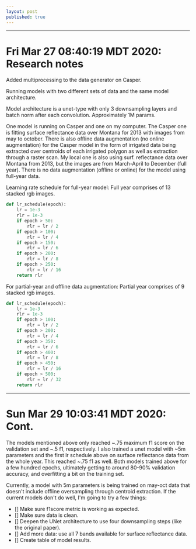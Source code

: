 ```yaml
---
layout: post
published: true
---
```


---
# Fri Mar 27 08:40:19 MDT 2020: Research notes

Added multiprocessing to the data generator on Casper.

Running models with two different sets of data and the same model architecture.

Model architecture is a unet-type with only 3 downsampling layers and batch norm after each
convolution. Approximately 1M params.

One model is running on Casper and one on my computer. The Casper one is fitting surface reflectance
data over Montana for 2013 with images from may to october. There is also offline data augmentation
(no online augmentation) for the Casper model in the form of irrigated data being extracted over
centroids of each irrigated polygon as well as extraction through a raster scan.  My local one is
also using surf.  reflectance data over Montana from 2013, but the images are from March-April to
December (full year). There is no data augmentation (offline or online) for the model using
full-year data.

Learning rate schedule for full-year model:
Full year comprises of 13 stacked rgb images. 
```python
def lr_schedule(epoch):
    lr = 1e-3
    rlr = 1e-3
    if epoch > 50:
        rlr = lr / 2
    if epoch > 100:
        rlr = lr / 4
    if epoch > 150:
        rlr = lr / 6
    if epoch > 200:
        rlr = lr / 8
    if epoch > 250:
        rlr = lr / 16
    return rlr
```

For partial-year and offline data augmentation:
Partial year comprises of 9 stacked rgb images.

```python
def lr_schedule(epoch):
    lr = 1e-3
    rlr = 1e-3
    if epoch > 100:
        rlr = lr / 2
    if epoch > 200:
        rlr = lr / 4
    if epoch > 350:
        rlr = lr / 6
    if epoch > 400:
        rlr = lr / 8
    if epoch > 450:
        rlr = lr / 16
    if epoch > 500:
        rlr = lr / 32
    return rlr
```
---
# Sun Mar 29 10:03:41 MDT 2020: Cont.
The models mentioned above only reached ~.75 maximum f1 score on the validation set and
~.5 f1, respectively.
I also trained a unet model with ~5m parameters and the first lr schedule above on surface
reflectance data from the whole year. This reached ~.75 f1 as well.
Both models trained above for a few hundred epochs, ultimately getting to around 80-90% validation
accuracy, and overfitting a bit on the training set.

Currently, a model with 5m parameters is being trained on may-oct data that doesn't include offline
oversampling through centroid extraction.
If the current models don't do well, I'm going to try a few things:

- [] Make sure f1score metric is working as expected.
- [] Make sure data is clean.
- [] Deepen the UNet architecture to use four downsampling steps (like the original paper).
- [] Add more data: use all 7 bands available for surface reflectance data.
- [] Create table of model results.
